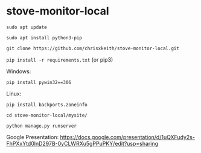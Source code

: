 # stove-monitor-local

`sudo apt update`

`sudo apt install python3-pip`

`git clone https://github.com/chrisxkeith/stove-monitor-local.git`

`pip install -r requirements.txt` (or pip3)

Windows:

    pip install pywin32==306

Linux:

    pip install backports.zoneinfo

`cd stove-monitor-local/mysite/`

`python manage.py runserver`

Google Presentation: https://docs.google.com/presentation/d/1uQXFudy2s-FhPXxYtd0lnD297B-0yCLWRXu5gPPuPKY/edit?usp=sharing
